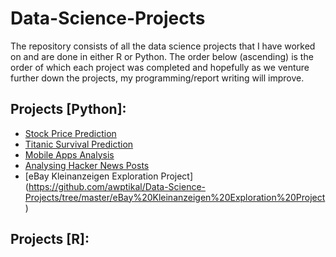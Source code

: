 # Data-Science-Projects
The repository consists of all the data science projects that I have worked on and are done in either R or Python. The order below (ascending) is the order of which each project was completed and hopefully as we venture further down the projects, my programming/report writing will improve.

## Projects [Python]:
- [Stock Price Prediction](https://github.com/awptikal/Data-Science-Projects/tree/master/Stock%20Price%20Prediction%20Project)
- [Titanic Survival Prediction](https://github.com/awptikal/Data-Science-Projects/tree/master/Titanic%20Survival%20Prediction%20Project)
- [Mobile Apps Analysis](https://github.com/awptikal/Data-Science-Projects/tree/master/Mobile%20Apps%20Analysis%20Project)
- [Analysing Hacker News Posts](https://github.com/awptikal/Data-Science-Projects/tree/master/Analysing%20Hacker%20News%20Posts%20Project)
- [eBay Kleinanzeigen Exploration Project] (https://github.com/awptikal/Data-Science-Projects/tree/master/eBay%20Kleinanzeigen%20Exploration%20Project)

## Projects [R]:
